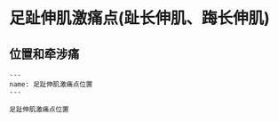 # 足趾伸肌激痛点(趾长伸肌、踇长伸肌)

## 位置和牵涉痛

```{figure} /_static/img/2022-01-31-14-11-02.png
---
name: 足趾伸肌激痛点位置
---

足趾伸肌激痛点位置
```

